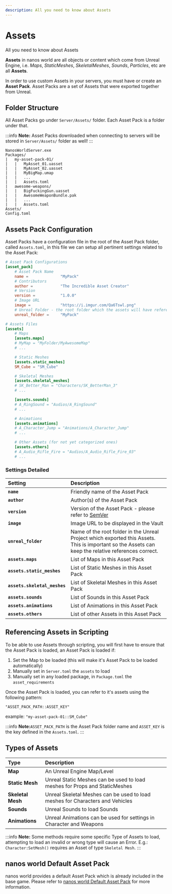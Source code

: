 ```yaml
---
description: All you need to know about Assets
---
```


# Assets

All you need to know about Assets

**Assets** in nanos world are all objects or content which come from Unreal Engine, i.e. _Maps_, _StaticMeshes_, _SkeletalMeshes_, _Sounds_, _Particles_, etc are all **Assets**.

In order to use custom Assets in your servers, you must have or create an **Asset Pack**. Asset Packs are a set of Assets that were exported together from Unreal.

## Folder Structure

All Asset Packs go under `Server/Assets/` folder. Each Asset Pack is a folder under that.

:::info
**Note:** Asset Packs downloaded when connecting to servers will be stored in `Server/Assets/` folder as well!
:::

```text title="Server Folder"
NanosWorldServer.exe
Packages/
|   my-asset-pack-01/
|   |   MyAsset_01.uasset
|   |   MyAsset_02.uasset
|   |   MyBigMap.umap
|   |   ...
|   |   Assets.toml
|   awesome-weapons/
|   |   BigFuckingGun.uasset
|   |   AwesomeWeaponBundle.pak
|   |   ...
|   |   Assets.toml
Assets/
Config.toml
```

## Assets Pack Configuration

Asset Packs have a configuration file in the root of the Asset Pack folder, called `Assets.toml`, in this file we can setup all pertinent settings related to the Asset Pack:

```toml title="Assets.toml"
# Asset Pack Configurations
[asset_pack]
    # Asset Pack Name
    name =              "MyPack"
    # Contributors
    author =            "The Incredible Asset Creator"
    # Version
    version =           "1.0.0"
    # Image URL
    image =             "https://i.imgur.com/Qa6Tswl.png"
    # Unreal Folder - the root folder which the assets will have references to each other
    unreal_folder =     "MyPack"

# Assets Files
[assets]
    # Maps
    [assets.maps]
    # MyMap = "MyFolder/MyAwesomeMap"
    # ...

    # Static Meshes
    [assets.static_meshes]
    SM_Cube = "SM_Cube"

    # Skeletal Meshes
    [assets.skeletal_meshes]
    # SK_Better_Man = "Characters/SK_BetterMan_3"
    # ...

    [assets.sounds]
    # A_RingSound = "Audios/A_RingSound"
    # ...

    # Animations
    [assets.animations]
    # A_Character_Jump = "Animations/A_Character_Jump"
    # ...

    # Other Assets (for not yet categorized ones)
    [assets.others]
    # A_Audio_Rifle_Fire = "Audios/A_Audio_Rifle_Fire_03"
    # ...
```


### Settings Detailed

| Setting | Description |
| :--- | :--- |
| **`name`** | Friendly name of the Asset Pack |
| **`author`** | Author\(s\) of the Asset Pack |
| **`version`** | Version of the Asset Pack - please refer to [SemVer](https://semver.org/) |
| **`image`** | Image URL to be displayed in the Vault |
| **`unreal_folder`** | Name of the root folder in the Unreal Project which exported this Assets. This is important so the Assets can keep the relative references correct. |
| **`assets.maps`** | List of Maps in this Asset Pack |
| **`assets.static_meshes`** | List of Static Meshes in this Asset Pack |
| **`assets.skeletal_meshes`** | List of Skeletal Meshes in this Asset Pack |
| **`assets.sounds`** | List of Sounds in this Asset Pack |
| **`assets.animations`** | List of Animations in this Asset Pack |
| **`assets.others`** | List of other Assets in this Asset Pack |

## Referencing Assets in Scripting

To be able to use Assets through scripting, you will first have to ensure that the Asset Pack is loaded, an Asset Pack is loaded if:

1. Set the Map to be loaded \(this will make it's Asset Pack to be loaded automatically\)
2. Manually set in `Server.toml` the `assets` to load
3. Manually set in any loaded package, in `Package.toml` the `asset_requirements`

Once the Asset Pack is loaded, you can refer to it's assets using the following pattern: 

`"ASSET_PACK_PATH::ASSET_KEY"`

example: `"my-asset-pack-01::SM_Cube"`

:::info
**Note:**`ASSET_PACK_PATH` is the Asset Pack folder name and `ASSET_KEY` is the key defined in the `Assets.toml`.
:::

## Types of Assets

| Type | Description |
| :--- | :--- |
| **Map** | An Unreal Engine Map/Level |
| **Static Mesh** | Unreal Static Meshes can be used to load meshes for Props and StaticMeshes |
| **Skeletal Mesh** | Unreal Skeletal Meshes can be used to load meshes for Characters and Vehicles |
| **Sounds** | Unreal Sounds to load Sounds |
| **Animations** | Unreal Animations can be used for settings in Character and Weapons |

:::info
**Note:** Some methods require some specific Type of Assets to load, attempting to load an invalid or wrong type will cause an Error. E.g.: `Character:SetMesh()` requires an Asset of type `Skeletal Mesh`.
:::

## nanos world Default Asset Pack

nanos world provides a default  Asset Pack which is already included in the base game. Please refer to [nanos world Default Asset Pack](../assets-modding/default-asset-pack/) for more information.

